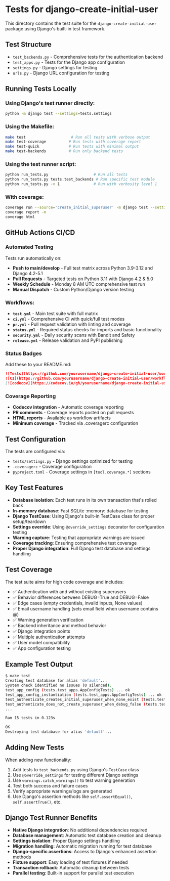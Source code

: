 # Tests for django-create-initial-user

This directory contains the test suite for the `django-create-initial-user` package using Django's built-in test framework.

## Test Structure

- `test_backends.py` - Comprehensive tests for the authentication backend
- `test_apps.py` - Tests for the Django app configuration
- `settings.py` - Django settings for testing
- `urls.py` - Django URL configuration for testing

## Running Tests Locally

### Using Django's test runner directly:
```bash
python -m django test --settings=tests.settings
```

### Using the Makefile:
```bash
make test                    # Run all tests with verbose output
make test-coverage          # Run tests with coverage report  
make test-quick             # Run tests with minimal output
make test-backends          # Run only backend tests
```

### Using the test runner script:
```bash
python run_tests.py                    # Run all tests
python run_tests.py tests.test_backends # Run specific test module
python run_tests.py -v 1               # Run with verbosity level 1
```

### With coverage:
```bash
coverage run --source='create_initial_superuser' -m django test --settings=tests.settings
coverage report -m
coverage html
```

## GitHub Actions CI/CD

### Automated Testing
Tests run automatically on:
- **Push to main/develop** - Full test matrix across Python 3.9-3.12 and Django 4.2-5.1
- **Pull Requests** - Targeted tests on Python 3.11 with Django 4.2 & 5.0
- **Weekly Schedule** - Monday 8 AM UTC comprehensive test run
- **Manual Dispatch** - Custom Python/Django version testing

### Workflows:
- **`test.yml`** - Main test suite with full matrix
- **`ci.yml`** - Comprehensive CI with quick/full test modes
- **`pr.yml`** - Pull request validation with linting and coverage
- **`status.yml`** - Required status checks for imports and basic functionality
- **`security.yml`** - Daily security scans with Bandit and Safety
- **`release.yml`** - Release validation and PyPI publishing

### Status Badges
Add these to your README.md:
```markdown
![Tests](https://github.com/yourusername/django-create-initial-user/workflows/Tests/badge.svg)
![CI](https://github.com/yourusername/django-create-initial-user/workflows/CI/badge.svg)
[![codecov](https://codecov.io/gh/yourusername/django-create-initial-user/branch/main/graph/badge.svg)](https://codecov.io/gh/yourusername/django-create-initial-user)
```

### Coverage Reporting
- **Codecov integration** - Automatic coverage reporting
- **PR comments** - Coverage reports posted on pull requests
- **HTML reports** - Available as workflow artifacts
- **Minimum coverage** - Tracked via .coveragerc configuration

## Test Configuration

The tests are configured via:
- `tests/settings.py` - Django settings optimized for testing
- `.coveragerc` - Coverage configuration
- `pyproject.toml` - Coverage settings in `[tool.coverage.*]` sections

## Key Test Features

- **Database isolation**: Each test runs in its own transaction that's rolled back
- **In-memory database**: Fast SQLite :memory: database for testing
- **Django TestCase**: Using Django's built-in TestCase class for proper setup/teardown
- **Settings override**: Using `@override_settings` decorator for configuration testing
- **Warning capture**: Testing that appropriate warnings are issued
- **Coverage tracking**: Ensuring comprehensive test coverage
- **Proper Django integration**: Full Django test database and settings handling

## Test Coverage

The test suite aims for high code coverage and includes:

- ✅ Authentication with and without existing superusers
- ✅ Behavior differences between DEBUG=True and DEBUG=False  
- ✅ Edge cases (empty credentials, invalid inputs, None values)
- ✅ Email username handling (sets email field when username contains @)
- ✅ Warning generation verification
- ✅ Backend inheritance and method behavior
- ✅ Django integration points
- ✅ Multiple authentication attempts
- ✅ User model compatibility
- ✅ App configuration testing

## Example Test Output

```bash
$ make test
Creating test database for alias 'default'...
System check identified no issues (0 silenced).
test_app_config (tests.test_apps.AppConfigTests) ... ok
test_app_config_instantiation (tests.test_apps.AppConfigTests) ... ok
test_authenticate_creates_initial_superuser_when_none_exist (tests.test_backends.CreateInitialSuperUserBackendTests) ... ok
test_authenticate_does_not_create_superuser_when_debug_false (tests.test_backends.CreateInitialSuperUserBackendTests) ... ok
...

Ran 15 tests in 0.123s

OK
Destroying test database for alias 'default'...
```

## Adding New Tests

When adding new functionality:

1. Add tests to `test_backends.py` using Django's `TestCase` class
2. Use `@override_settings` for testing different Django settings
3. Use `warnings.catch_warnings()` to test warning generation
4. Test both success and failure cases
5. Verify appropriate warnings/logs are generated
6. Use Django's assertion methods like `self.assertEqual()`, `self.assertTrue()`, etc.

## Django Test Runner Benefits

- **Native Django integration**: No additional dependencies required
- **Database management**: Automatic test database creation and cleanup
- **Settings isolation**: Proper Django settings handling
- **Migration handling**: Automatic migration running for test database
- **Django-specific assertions**: Access to Django's enhanced assertion methods
- **Fixture support**: Easy loading of test fixtures if needed
- **Transaction rollback**: Automatic cleanup between tests
- **Parallel testing**: Built-in support for parallel test execution
